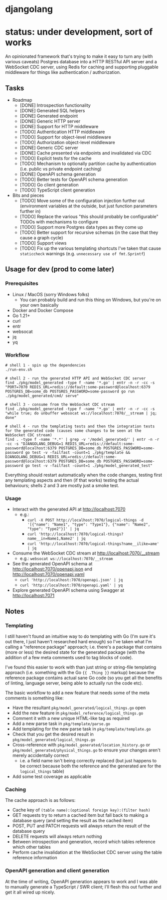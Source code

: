# djangolang

# status: under development, sort of works

An opinionated framework that's trying to make it easy to turn any (with various caveats) Postgres database into a HTTP RESTful API server and a WebSocket CDC server,
using Redis for caching and supporting pluggable middleware for things like authentication / authorization.

## Tasks

- Roadmap
  - [DONE] Introspection functionality
  - [DONE] Generated SQL helpers
  - [DONE] Generated endpoint
  - [DONE] Generic HTTP server
  - [DONE] Support for HTTP middleware
  - [TODO] Authentication HTTP middleware
  - [TODO] Support for object-level middleware
  - [TODO] Authorization object-level middleware
  - [DONE] Generic CDC server
  - [DONE] Cache presented via endpoints and invalidated via CDC
  - [TODO] Explicit tests for the cache
  - [TODO] Mechanism to optionally partition cache by authentication (i.e. public vs private endpoint caching)
  - [DONE] OpenAPI schema generation
  - [TODO] Better tests for OpenAPI schema generation
  - [TODO] Go client generation
  - [TODO] TypeScript client generation
- Bits and pieces
  - [TODO] Move some of the configuration injection further out (environment variables at the outside, but just function parameters further in)
  - [TODO] Replace the various "this should probably be configurable" TODOs with mechanisms to configure
  - [TODO] Support more Postgres data types as they come up
  - [TODO] Better support for recursive schemas (in the case that they cause a graph cycle)
  - [TODO] Support views
  - [TODO] Fix up the various templating shortcuts I've taken that cause `staticcheck` warnings (e.g. `unnecessary use of fmt.Sprintf`)

## Usage for dev (prod to come later)

### Prerequisites

- Linux / MacOS (sorry Windows folks)
  - You can probably build and run this thing on Windows, but you're on your own basically
- Docker and Docker Compose
- Go 1.21+
- curl
- entr
- websocat
- jq
- yq

### Workflow

```shell
# shell 1 - spin up the dependencies
./run-env.sh

# shell 2 - run the generated HTTP API and WebSocket CDC server
find ./pkg/model_generated -type f -name '*.go' | entr -n -r -cc -s "PORT=7070 REDIS_URL=redis://default:some-password@localhost:6379 POSTGRES_DB=some_db POSTGRES_PASSWORD=some-password go run ./pkg/model_generated/cmd/ serve"

# shell 3 - consume from the WebSocket CDC stream
find ./pkg/model_generated -type f -name '*.go' | entr -n -r -cc -s "while true; do unbuffer websocat ws://localhost:7070/__stream | jq; done"

# shell 4 - run the templating tests and then the integration tests for the generated code (causes some changes to be seen at the WebSocket CDC stream)
find . -type f -name '*.*' | grep -v '/model_generated/' | entr -n -r -cc -s "DJANGOLANG_DEBUG=1 REDIS_URL=redis://default:some-password@localhost:6379 POSTGRES_DB=some_db POSTGRES_PASSWORD=some-password go test -v -failfast -count=1 ./pkg/template && DJANGOLANG_DEBUG=1 REDIS_URL=redis://default:some-password@localhost:6379 POSTGRES_DB=some_db POSTGRES_PASSWORD=some-password go test -v -failfast -count=1 ./pkg/model_generated_test"
```

Everything should restart automatically when the code changes, testing first any templating aspects and then (if that works) testing the actual behaviours; shells 2 and 3 are
mostly just a smoke test.

### Usage

- Interact with the generated API at [http://localhost:7070](http://localhost:7070)
  - e.g.:
    - `curl -X POST http://localhost:7070/logical-things -d '[{"name": "Name1", "type": "Type1"}, {"name": "Name2", "type": "Type2"}]' | jq`
    - `curl 'http://localhost:7070/logical-things?name__in=Name1,Name2' | jq`
    - `curl 'http://localhost:7070/logical-things?name__ilike=ame' | jq`
- Consume the WebSocket CDC stream at [http://localhost:7070/\_\_stream](http://localhost:7070/__stream)
  - e.g.: `websocat ws://localhost:7070/__stream`
- See the generated OpenAPI schema at [http://localhost:7070/openapi.json](http://localhost:7070/openapi.json) and [http://localhost:7070/openapi.yaml](http://localhost:7070/openapi.yaml)
  - `curl 'http://localhost:7070/openapi.json' | jq`
  - `curl 'http://localhost:7070/openapi.yaml' | yq`
- Explore generated OpenAPI schema using Swagger at [http://localhost:7071](http://localhost:7071)

## Notes

### Templating

I still haven't found an intuitive way to do templating with Go (I'm sure it's out there, I just haven't researched hard enough) so I've taken what I'm calling a "reference package"
approach; i.e. there's a package that contains (more or less) the desired state for the generated package (with the addition of a few meta comments used to tag blocks of code).

I've found this easier to work with than just string or string-file templating approach (i.e. something with the Go `{{ .Thing }}` markup) because the reference package contains
actual sane Go code (so you get all the benefits of linting, language server, being able to actually run the code etc).

The basic workflow to add a new feature that needs some of the meta comments is something like:

- Have the resultant `pkg/model_generated/logical_things.go` open
- Add the new feature in `pkg/model_reference/logical_things.go`
- Comment it with a new unique HTML-like tag as required
- Add a new parse task in `pkg/template/parse.go`
- Add templating for the new parse task in `pkg/template/template.go`
- Check that you get the desired result in `pkg/model_generated/logical_things.go`
- Cross-reference with `pkg/model_generated/location_history.go` or `pkg/model_generated/physical_things.go` to ensure your changes aren't merely accidentally correct
  - i.e. a field name isn't being correctly replaced (but just happens to be correct because both the reference and the generated are for the `logical_things` table)
- Add some test coverage as applicable

### Caching

The cache approach is as follows:

- Cache key of `(table name):(optional foreign key):(filter hash)`
- GET requests try to return a cached item but fall back to making a database query (and setting the result as the cached item)
- POST, PUT and PATCH requests will always return the result of the database query
- DELETE requests will always return nothing
- Between introspection and generation, record which tables reference which other tables
- Perform cache invalidation at the WebSocket CDC server using the table reference information

### OpenAPI generation and client generation

At the time of writing, OpenAPI generation appears to work and I was able to manually generate a TypeScript / SWR client; I'll flesh this out further and get it all wired up
nicely.
